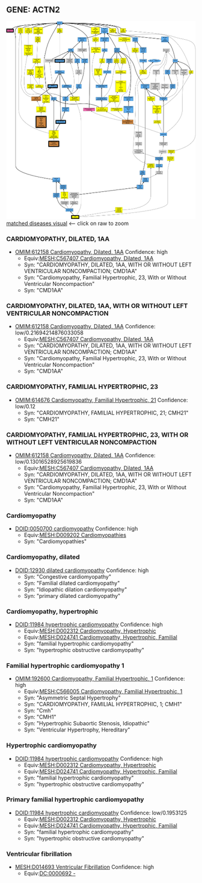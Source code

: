 
## GENE: ACTN2

![image](ACTN2.png)
[matched diseases visual](ACTN2.png)  <-- click on raw to zoom


### CARDIOMYOPATHY, DILATED, 1AA
 * [OMIM:612158 Cardiomyopathy, Dilated, 1AA](http://beta.monarchinitiative.org/disease/OMIM:612158) Confidence: high
    * Equiv:[MESH:C567407 Cardiomyopathy, Dilated, 1AA](http://beta.monarchinitiative.org/disease/MESH:C567407)
    * Syn: "CARDIOMYOPATHY, DILATED, 1AA, WITH OR WITHOUT LEFT VENTRICULAR NONCOMPACTION; CMD1AA"
    * Syn: "Cardiomyopathy, Familial Hypertrophic, 23, With or Without Ventricular Noncompaction"
    * Syn: "CMD1AA"

### CARDIOMYOPATHY, DILATED, 1AA, WITH OR WITHOUT LEFT VENTRICULAR NONCOMPACTION
 * [OMIM:612158 Cardiomyopathy, Dilated, 1AA](http://beta.monarchinitiative.org/disease/OMIM:612158) Confidence: low/0.21694214876033058
    * Equiv:[MESH:C567407 Cardiomyopathy, Dilated, 1AA](http://beta.monarchinitiative.org/disease/MESH:C567407)
    * Syn: "CARDIOMYOPATHY, DILATED, 1AA, WITH OR WITHOUT LEFT VENTRICULAR NONCOMPACTION; CMD1AA"
    * Syn: "Cardiomyopathy, Familial Hypertrophic, 23, With or Without Ventricular Noncompaction"
    * Syn: "CMD1AA"

### CARDIOMYOPATHY, FAMILIAL HYPERTROPHIC, 23
 * [OMIM:614676 Cardiomyopathy, Familial Hypertrophic, 21](http://beta.monarchinitiative.org/disease/OMIM:614676) Confidence: low/0.12
    * Syn: "CARDIOMYOPATHY, FAMILIAL HYPERTROPHIC, 21; CMH21"
    * Syn: "CMH21"

### CARDIOMYOPATHY, FAMILIAL HYPERTROPHIC, 23, WITH OR WITHOUT LEFT VENTRICULAR NONCOMPACTION
 * [OMIM:612158 Cardiomyopathy, Dilated, 1AA](http://beta.monarchinitiative.org/disease/OMIM:612158) Confidence: low/0.13016528925619836
    * Equiv:[MESH:C567407 Cardiomyopathy, Dilated, 1AA](http://beta.monarchinitiative.org/disease/MESH:C567407)
    * Syn: "CARDIOMYOPATHY, DILATED, 1AA, WITH OR WITHOUT LEFT VENTRICULAR NONCOMPACTION; CMD1AA"
    * Syn: "Cardiomyopathy, Familial Hypertrophic, 23, With or Without Ventricular Noncompaction"
    * Syn: "CMD1AA"

### Cardiomyopathy
 * [DOID:0050700 cardiomyopathy](http://beta.monarchinitiative.org/disease/DOID:0050700) Confidence: high
    * Equiv:[MESH:D009202 Cardiomyopathies](http://beta.monarchinitiative.org/disease/MESH:D009202)
    * Syn: "Cardiomyopathies"

### Cardiomyopathy, dilated
 * [DOID:12930 dilated cardiomyopathy](http://beta.monarchinitiative.org/disease/DOID:12930) Confidence: high
    * Syn: "Congestive cardiomyopathy"
    * Syn: "Familial dilated cardiomyopathy"
    * Syn: "Idiopathic dilation cardiomyopathy"
    * Syn: "primary dilated cardiomyopathy"

### Cardiomyopathy, hypertrophic
 * [DOID:11984 hypertrophic cardiomyopathy](http://beta.monarchinitiative.org/disease/DOID:11984) Confidence: high
    * Equiv:[MESH:D002312 Cardiomyopathy, Hypertrophic](http://beta.monarchinitiative.org/disease/MESH:D002312)
    * Equiv:[MESH:D024741 Cardiomyopathy, Hypertrophic, Familial](http://beta.monarchinitiative.org/disease/MESH:D024741)
    * Syn: "familial hypertrophic cardiomyopathy"
    * Syn: "hypertrophic obstructive cardiomyopathy"

### Familial hypertrophic cardiomyopathy 1
 * [OMIM:192600 Cardiomyopathy, Familial Hypertrophic, 1](http://beta.monarchinitiative.org/disease/OMIM:192600) Confidence: high
    * Equiv:[MESH:C566005 Cardiomyopathy, Familial Hypertrophic, 1](http://beta.monarchinitiative.org/disease/MESH:C566005)
    * Syn: "Asymmetric Septal Hypertrophy"
    * Syn: "CARDIOMYOPATHY, FAMILIAL HYPERTROPHIC, 1; CMH1"
    * Syn: "Cmh"
    * Syn: "CMH1"
    * Syn: "Hypertrophic Subaortic Stenosis, Idiopathic"
    * Syn: "Ventricular Hypertrophy, Hereditary"

### Hypertrophic cardiomyopathy
 * [DOID:11984 hypertrophic cardiomyopathy](http://beta.monarchinitiative.org/disease/DOID:11984) Confidence: high
    * Equiv:[MESH:D002312 Cardiomyopathy, Hypertrophic](http://beta.monarchinitiative.org/disease/MESH:D002312)
    * Equiv:[MESH:D024741 Cardiomyopathy, Hypertrophic, Familial](http://beta.monarchinitiative.org/disease/MESH:D024741)
    * Syn: "familial hypertrophic cardiomyopathy"
    * Syn: "hypertrophic obstructive cardiomyopathy"

### Primary familial hypertrophic cardiomyopathy
 * [DOID:11984 hypertrophic cardiomyopathy](http://beta.monarchinitiative.org/disease/DOID:11984) Confidence: low/0.1953125
    * Equiv:[MESH:D002312 Cardiomyopathy, Hypertrophic](http://beta.monarchinitiative.org/disease/MESH:D002312)
    * Equiv:[MESH:D024741 Cardiomyopathy, Hypertrophic, Familial](http://beta.monarchinitiative.org/disease/MESH:D024741)
    * Syn: "familial hypertrophic cardiomyopathy"
    * Syn: "hypertrophic obstructive cardiomyopathy"

### Ventricular fibrillation
 * [MESH:D014693 Ventricular Fibrillation](http://beta.monarchinitiative.org/disease/MESH:D014693) Confidence: high
    * Equiv:[DC:0000692 -](http://beta.monarchinitiative.org/disease/DC:0000692)
